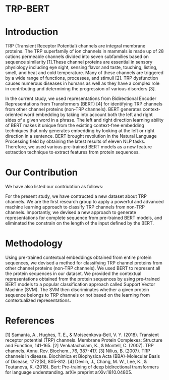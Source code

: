 # TRP-BERT
# Introduction
TRP (Transient Receptor Potential) channels are integral membrane proteins. The TRP superfamily of ion channels in mammals is made up of 28 cations permeable channels divided into seven subfamilies based on sequence similarity [1].These channel proteins are essential in sensory physiology including eye sight, sensing flavor and taste, touching, listing, smell, and heat and cold temperature. Many of these channels are triggered by a wide range of functions, processes, and stimuli [2]. TRP dysfunction causes numerous diseases in humans as well as they have a complex role in contributing and determining the progression of various disorders [3].

In the current study, we used representations from Bidirectional Encoder Representations from Transformers (BERT) [4] for identifying TRP channels from other channel proteins (non-TRP channels). BERT generates context-oriented word embedding by taking into account both the left and right sides of a given word in a phrase. The left and right direction learning ability of BERT makes it unique from the existing context-free embedding techniques that only generates embedding by looking at the left or right direction in a sentence. BERT brought revolution in the Natural Language Processing field by obtaining the latest results of eleven NLP tasks. Therefore, we used various pre-trained BERT models as a new feature extraction technique to extract features from protein sequences.

# Our Contribution
We have also listed our contriubtion as follows:

For the present study, we have contructed a new dataset about TRP channels.
We are the first research group to apply a powerful and advanced machine learning approach to classify TRP channels from non-TRP channels.
Importantly, we devised a new approach to generate representations for complete sequence from pre-trained BERT models, and eliminated the constrain on the length of the input defined by the BERT.

# Methodology
Using pre-trained contextual embeddings obtained from entire protein sequences, we devised a method for classifying TRP channel proteins from other channel proteins (non-TRP channels). We used BERT to represent all the protein sequences in our dataset. We provided the contextual representations obtained from the protein sequences by using pre-trained BERT models to a popular classification approach called Support Vector Machine (SVM). The SVM then discriminates whether a given protein sequence belongs to TRP channels or not based on the learning from contextualized representations.

# References
[1] Samanta, A., Hughes, T. E., & Moiseenkova-Bell, V. Y. (2018). Transient receptor potential (TRP) channels. Membrane Protein Complexes: Structure and Function, 141-165.
[2] Venkatachalam, K., & Montell, C. (2007). TRP channels. Annu. Rev. Biochem., 76, 387-417.
[3] Nilius, B. (2007). TRP channels in disease. Biochimica et Biophysica Acta (BBA)-Molecular Basis of Disease, 1772(8), 805-812.
[4] Devlin, J., Chang, M. W., Lee, K., & Toutanova, K. (2018). Bert: Pre-training of deep bidirectional transformers for language understanding. arXiv preprint arXiv:1810.04805.
